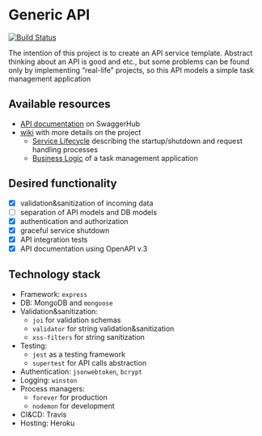 # Generic API

[![Build Status](https://travis-ci.org/artemeknyazev/generic-api.svg?branch=master)](https://travis-ci.org/artemeknyazev/generic-api)

The intention of this project is to create an API service template. Abstract thinking about an API is good and etc., but some problems can be found only by implementing “real-life” projects, so this API models a simple task management application

## Available resources

* [API documentation](https://app.swaggerhub.com/apis/artemeknyazev/generic-api) on SwaggerHub
* [wiki](https://github.com/artemeknyazev/generic-api/wiki) with more details on the project
  * [Service Lifecycle](https://github.com/artemeknyazev/generic-api/wiki/service-lifecycle) describing the startup/shutdown and request handling processes
  * [Business Logic](https://github.com/artemeknyazev/generic-api/wiki/business-logic) of a task management application

## Desired functionality

- [x] validation&sanitization of incoming data
- [ ] separation of API models and DB models
- [x] authentication and authorization
- [x] graceful service shutdown
- [x] API integration tests
- [x] API documentation using OpenAPI v.3

## Technology stack

* Framework: `express`
* DB: MongoDB and `mongoose`
* Validation&sanitization:
  * `joi` for validation schemas
  * `validator` for string validation&sanitization
  * `xss-filters` for string sanitization
* Testing:
  * `jest` as a testing framework
  * `supertest` for API calls abstraction
* Authentication: `jsonwebtoken`, `bcrypt`
* Logging: `winston`
* Process managers:
  * `forever` for production
  * `nodemon` for development
* CI&CD: Travis
* Hosting: Heroku
